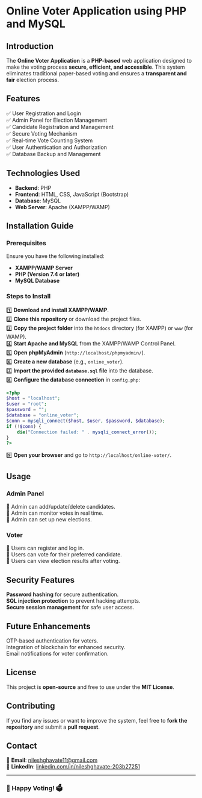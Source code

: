 # **Online Voter Application using PHP and MySQL**  

## **Introduction**  
The **Online Voter Application** is a **PHP-based** web application designed to make the voting process **secure, efficient, and accessible**. This system eliminates traditional paper-based voting and ensures a **transparent and fair** election process.  

## **Features**  
✅ User Registration and Login  
✅ Admin Panel for Election Management  
✅ Candidate Registration and Management  
✅ Secure Voting Mechanism  
✅ Real-time Vote Counting System  
✅ User Authentication and Authorization  
✅ Database Backup and Management  

## **Technologies Used**  
- **Backend**: PHP  
- **Frontend**: HTML, CSS, JavaScript (Bootstrap)  
- **Database**: MySQL  
- **Web Server**: Apache (XAMPP/WAMP)  

## **Installation Guide**  

### **Prerequisites**  
Ensure you have the following installed:  
- **XAMPP/WAMP Server**  
- **PHP (Version 7.4 or later)**  
- **MySQL Database**  

### **Steps to Install**  
1️⃣ **Download and install XAMPP/WAMP**.  
2️⃣ **Clone this repository** or download the project files.  
3️⃣ **Copy the project folder** into the `htdocs` directory (for XAMPP) or `www` (for WAMP).  
4️⃣ **Start Apache and MySQL** from the XAMPP/WAMP Control Panel.  
5️⃣ **Open phpMyAdmin** (`http://localhost/phpmyadmin/`).  
6️⃣ **Create a new database** (e.g., `online_voter`).  
7️⃣ **Import the provided `database.sql` file** into the database.  
8️⃣ **Configure the database connection** in `config.php`:  

```php
<?php
$host = "localhost";
$user = "root";
$password = "";
$database = "online_voter";
$conn = mysqli_connect($host, $user, $password, $database);
if (!$conn) {
    die("Connection failed: " . mysqli_connect_error());
}
?>
```  

9️⃣ **Open your browser** and go to `http://localhost/online-voter/`.  

## **Usage**  

### **Admin Panel**  
🔹 Admin can add/update/delete candidates.  
🔹 Admin can monitor votes in real time.  
🔹 Admin can set up new elections.  

### **Voter**  
🔹 Users can register and log in.  
🔹 Users can vote for their preferred candidate.  
🔹 Users can view election results after voting.  

## **Security Features**  
 **Password hashing** for secure authentication.  
 **SQL injection protection** to prevent hacking attempts.  
 **Secure session management** for safe user access.  

## **Future Enhancements**  
 OTP-based authentication for voters.  
 Integration of blockchain for enhanced security.  
 Email notifications for voter confirmation.  

## **License**  
 This project is **open-source** and free to use under the **MIT License**.  

## **Contributing**  
If you find any issues or want to improve the system, feel free to **fork the repository** and submit a **pull request**.  

## **Contact**  
📧 **Email**: [nileshghavate11@gmail.com](mailto:nileshghavate11@gmail.com)  
🔗 **LinkedIn**: [linkedin.com/in/nileshghavate-203b27251](https://linkedin.com/in/nileshghavate-203b27251)  

---

### **🎉 Happy Voting! 🗳️**  
